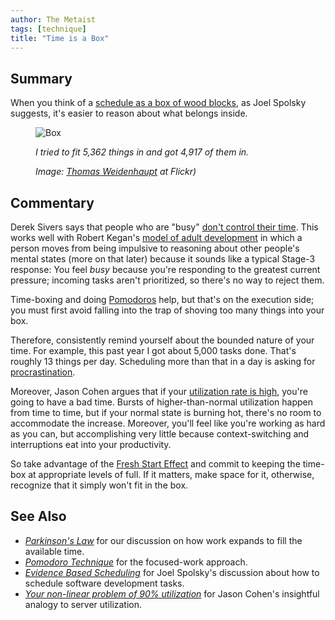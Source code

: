 ```yaml
---
author: The Metaist
tags: [technique]
title: "Time is a Box"
---
```


## Summary

<div class="entry-summary" markdown="1">

When you think of a [schedule as a box of wood blocks][link-1], as Joel Spolsky suggests, it's easier to reason about what belongs inside.

</div>

<figure markdown="1">

![Box]({{thumbnail}})

<figcaption markdown="1">

_I tried to fit 5,362 things in and got 4,917 of them in._

  <address markdown="1">

Image: [Thomas Weidenhaupt](https://www.flickr.com/photos/streetpreacher/5465095532/) at Flickr)</address>

</figcaption>
</figure><!--more-->

## Commentary

Derek Sivers says that people who are "busy" [don't control their time][link-2]. This works well with Robert Kegan's [model of adult development][link-3] in which a person moves from being impulsive to reasoning about other people's mental states (more on that later) because it sounds like a typical Stage-3 response: You feel _busy_ because you're responding to the greatest current pressure; incoming tasks aren't prioritized, so there's no way to reject them.

Time-boxing and doing [Pomodoros][meta-3] help, but that's on the execution side; you must first avoid falling into the trap of shoving too many things into your box.

Therefore, consistently remind yourself about the bounded nature of your time. For example, this past year I got about 5,000 tasks done. That's roughly 13 things per day. Scheduling more than that in a day is asking for [procrastination][meta-2].

Moreover, Jason Cohen argues that if your [utilization rate is high][link-4], you're going to have a bad time. Bursts of higher-than-normal utilization happen from time to time, but if your normal state is burning hot, there's no room to accommodate the increase. Moreover, you'll feel like you're working as hard as you can, but accomplishing very little because context-switching and interruptions eat into your productivity.

So take advantage of the [Fresh Start Effect][link-5] and commit to keeping the time-box at appropriate levels of full. If it matters, make space for it, otherwise, recognize that it simply won't fit in the box.

## See Also

- <cite>[Parkinson's Law][meta-1]</cite> for our discussion on how work expands to fill the available time.
- <cite>[Pomodoro Technique][meta-2]</cite> for the focused-work approach.
- <cite>[Evidence Based Scheduling][link-1]</cite> for Joel Spolsky's discussion about how to schedule software development tasks.
- <cite>[Your non-linear problem of 90% utilization][link-4]</cite> for Jason Cohen's insightful analogy to server utilization.

[meta-1]: {{BLOG_URL}}/2012/06/parkinsons-law.html
[meta-2]: {{BLOG_URL}}/2009/11/psychological-barriers.html
[meta-3]: {{BLOG_URL}}/2009/11/pomodoro-technique.html
[link-1]: http://www.joelonsoftware.com/items/2007/10/26.html
[link-2]: http://fourhourworkweek.com/2015/12/14/derek-sivers-on-developing-confidence-finding-happiness-and-saying-no-to-millions/
[link-3]: http://web.archive.org/web/20151230143627/developmentalobserver.blog.com/2010/06/09/an-overview-of-constructive-developmental-theory-cdt/
[link-4]: http://blog.asmartbear.com/utilization.html
[link-5]: http://www.strategy-business.com/article/00266?gko=6c11d
